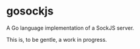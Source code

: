 gosockjs
========

A Go language implementation of a SockJS server.

This is, to be gentle, a work in progress.

